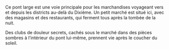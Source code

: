 Ce pont large est une voie principale pour les marchandises voyageant vers et depuis les districts au-delà du Dixième. Un petit marché est situé ici, avec des magasins et des restaurants, qui ferment tous après la tombée de la nuit. 

Des clubs de douleur secrets, cachés sous le marché dans des pièces sombres à l’intérieur du pont lui-même, prennent vie après le coucher du soleil. 